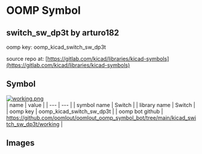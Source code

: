 # OOMP Symbol  
## switch_sw_dp3t  by arturo182  
  
oomp key: oomp_kicad_switch_sw_dp3t  
  
source repo at: [https://gitlab.com/kicad/libraries/kicad-symbols](https://gitlab.com/kicad/libraries/kicad-symbols)  
## Symbol  
  
[![working.png](working_600.png)](working.png)  
| name | value | 
| --- | --- | 
| symbol name | Switch | 
| library name | Switch | 
| oomp key | oomp_kicad_switch_sw_dp3t | 
| oomp bot github | https://github.com/oomlout/oomlout_oomp_symbol_bot/tree/main/kicad_switch_sw_dp3t/working | 
## Images  
